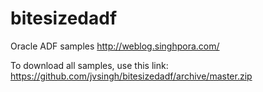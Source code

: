bitesizedadf
============

Oracle ADF samples
http://weblog.singhpora.com/

To download all samples, use this link: 
https://github.com/jvsingh/bitesizedadf/archive/master.zip

